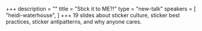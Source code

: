 +++
description = ""
title = "Stick it to ME?!"
type = "new-talk"
speakers = [
        "heidi-waterhouse",
]
+++
19 slides about sticker culture, sticker best practices, sticker antipatterns, and why anyone cares.